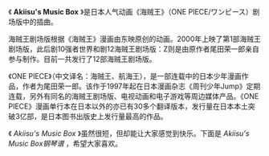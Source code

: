 

《 **Akiisu's Music Box** 》是日本人气动画《海贼王》（ONE PIECE/ワンピース）剧场版中的插曲。

海贼王剧场版根据《海贼王》漫画由东映原创的动画。2000年上映了第1部海贼王剧场版，此后剧10强者世界和剧12海贼王剧场版：Z则是由原作者尾田荣一郎亲自参与制作。目前一共发行了12部海贼王剧场版。

《ONE
PIECE》（中文译名：海贼王、航海王），是一部连载中的日本少年漫画作品，作者为尾田荣一郎。该作于1997年起在日本漫画杂志《周刊少年Jump》定期连载，另外有同名的海贼王剧场版、电视动画和电子游戏等周边媒体产品。《ONE
PIECE》漫画单行本在日本以外的亦已有30多个翻译版本，发行量在日本本土突破3亿部，是日本图书出版史上发行量最高的作品。

《 _Akiisu's Music Box_ 》虽然很短，但却能让大家感觉到快乐。下面是 _Akiisu's Music Box钢琴谱_ ，希望大家喜欢。

